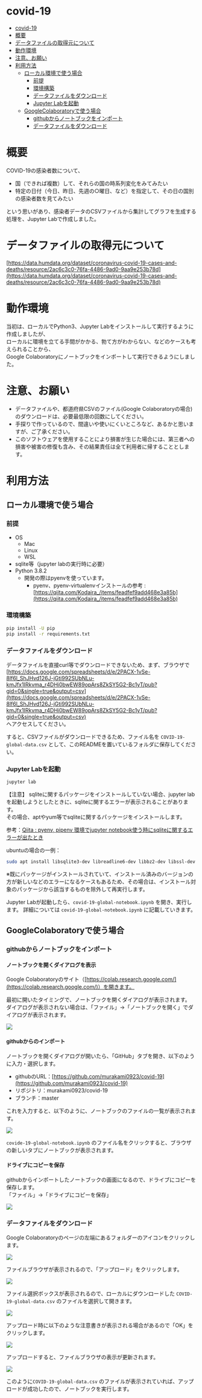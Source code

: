 # covid-19

<!-- TOC depthTo:3 -->

- [covid-19](#covid-19)
- [概要](#概要)
- [データファイルの取得元について](#データファイルの取得元について)
- [動作環境](#動作環境)
- [注意、お願い](#注意お願い)
- [利用方法](#利用方法)
    - [ローカル環境で使う場合](#ローカル環境で使う場合)
        - [前提](#前提)
        - [環境構築](#環境構築)
        - [データファイルをダウンロード](#データファイルをダウンロード)
        - [Jupyter Labを起動](#jupyter-labを起動)
    - [GoogleColaboratoryで使う場合](#googlecolaboratoryで使う場合)
        - [githubからノートブックをインポート](#githubからノートブックをインポート)
        - [データファイルをダウンロード](#データファイルをダウンロード-1)

<!-- /TOC -->

# 概要

COVID-19の感染者数について、

- 国（できれば複数）して、それらの国の時系列変化をみてみたい
- 特定の日付（今日、昨日、先週の○曜日、など）を指定して、その日の国別の感染者数を見てみたい

という思いがあり、感染者データのCSVファイルから集計してグラフを生成する処理を、Jupyter Labで作成しました。

# データファイルの取得元について

[https://data.humdata.org/dataset/coronavirus-covid-19-cases-and-deaths/resource/2ac6c3c0-76fa-4486-9ad0-9aa9e253b78d](https://data.humdata.org/dataset/coronavirus-covid-19-cases-and-deaths/resource/2ac6c3c0-76fa-4486-9ad0-9aa9e253b78d)

# 動作環境

当初は、ローカルでPython3、Jupyter Labをインストールして実行するように作成しましたが、  
ローカルに環境を立てる手間がかかる、勃て方がわからない、などのケースも考えられることから、  
Google Colaboratoryにノートブックをインポートして実行できるようにしました。

# 注意、お願い

- データファイルや、都道府県CSVのファイル(Google Colaboratoryの場合)のダウンロードは、必要最低限の回数にしてください。
- 手探りで作っているので、間違いや使いにくいところなど、あるかと思いますが、ご了承ください。
- このソフトウェアを使用することにより損害が生じた場合には、第三者への損害や被害の修復も含み、その結果責任は全て利用者に帰することとします。

# 利用方法
## ローカル環境で使う場合
### 前提

- OS
  - Mac
  - Linux
  - WSL
- sqlite等（jupyter labの実行時に必要）
- Python 3.8.2
    - 開発の際はpyenvを使っています。
      - pyenv、pyenv-virtualenvインストールの参考 : [https://qiita.com/Kodaira_/items/feadfef9add468e3a85b](https://qiita.com/Kodaira_/items/feadfef9add468e3a85b)

### 環境構築

```sh
pip install -U pip
pip install -r requirements.txt
```

### データファイルをダウンロード

データファイルを直接curl等でダウンロードできないため、まず、ブラウザで  
[https://docs.google.com/spreadsheets/d/e/2PACX-1vSe-8lf6l_ShJHvd126J-jGti992SUbNLu-kmJfx1IRkvma_r4DHi0bwEW89opArs8ZkSY5G2-Bc1yT/pub?gid=0&single=true&output=csv](https://docs.google.com/spreadsheets/d/e/2PACX-1vSe-8lf6l_ShJHvd126J-jGti992SUbNLu-kmJfx1IRkvma_r4DHi0bwEW89opArs8ZkSY5G2-Bc1yT/pub?gid=0&single=true&output=csv)  
へアクセスしてください。

すると、CSVファイルがダウンロードできるため、ファイル名を `COVID-19-global-data.csv` として、このREADMEを置いているフォルダに保存してください。


### Jupyter Labを起動

```sh
jupyter lab
```

【注意】
sqliteに関するパッケージをインストールしていない場合、jupyter labを起動しようとしたときに、sqliteに関するエラーが表示されることがあります。  
その場合、aptやyum等でsqliteに関するパッケージをインストールします。

参考：[Qiita : pyenv, pipenv 環境でjupyter notebook使う時にsqliteに関するエラーが出たとき](https://qiita.com/kazetof/items/adeb331c99d408853f07)

ubuntuの場合の一例：

```sh
sudo apt install libsqlite3-dev libreadline6-dev libbz2-dev libssl-dev libsqlite3-dev libncursesw5-dev libffi-dev libdb-dev libexpat1-dev zlib1g-dev liblzma-dev libgdbm-dev libmpdec-dev
```

※既にパッケージがインストールされていて、インストール済みのバージョンの方が新しいなどのエラーになるケースもあるため、その場合は、インストール対象のパッケージから該当するものを除外して再実行します。

Jupyter Labが起動したら、`covid-19-global-notebook.ipynb` を開き、実行します。
詳細については `covid-19-global-notebook.ipynb` に記載していきます。

## GoogleColaboratoryで使う場合
### githubからノートブックをインポート
#### ノートブックを開くダイアログを表示

Google Colaboratoryのサイト（[https://colab.research.google.com/](https://colab.research.google.com/)）を開きます。

最初に開いたタイミングで、ノートブックを開くダイアログが表示されます。  
ダイアログが表示されない場合は、「ファイル」→「ノートブックを開く」でダイアログが表示されます。

![](readme-static/img/colab-open.png)

#### githubからのインポート

ノートブックを開くダイアログが開いたら、「GitHub」タブを開き、以下のように入力・選択します。

- githubのURL：[https://github.com/murakami0923/covid-19](https://github.com/murakami0923/covid-19)
- リポジトリ：murakami0923/covid-19
- ブランチ：master

これを入力すると、以下のように、ノートブックのファイルの一覧が表示されます。

![](readme-static/img/colab-github-import.png)

`covide-19-global-notebook.ipynb` のファイル名をクリックすると、ブラウザの新しいタブにノートブックが表示されます。

#### ドライブにコピーを保存

githubからインポートしたノートブックの画面になるので、ドライブにコピーを保存します。  
「ファイル」→「ドライブにコピーを保存」

![](readme-static/img/colab-copy-to-drive.png)

### データファイルをダウンロード

Google Colaboratoryのページの左端にあるフォルダーのアイコンをクリックします。

![](readme-static/img/colab-data-upload-01.png)

ファイルブラウザが表示されるので、「アップロード」をクリックします。

![](readme-static/img/colab-data-upload-02.png)

ファイル選択ボックスが表示されるので、ローカルにダウンロードした `COVID-19-global-data.csv` のファイルを選択して開きます。

![](readme-static/img/colab-data-upload-03.png)

アップロード時に以下のような注意書きが表示される場合があるので「OK」をクリックします。

![](readme-static/img/colab-data-upload-04.png)

アップロードすると、ファイルブラウザの表示が更新されます。

![](readme-static/img/colab-data-upload-05.png)

このように`COVID-19-global-data.csv` のファイルが表示されていれば、アップロードが成功したので、ノートブックを実行します。

